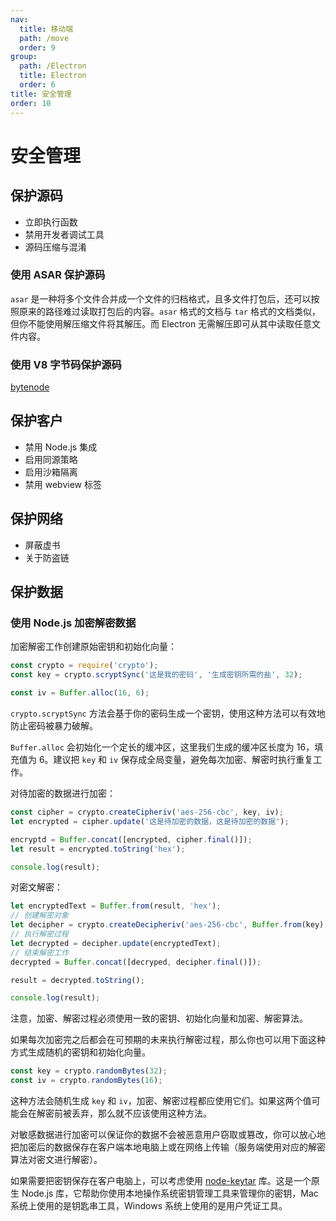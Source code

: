```yaml
---
nav:
  title: 移动端
  path: /move
  order: 9
group:
  path: /Electron
  title: Electron
  order: 6
title: 安全管理
order: 10
---
```


# 安全管理

## 保护源码

- 立即执行函数
- 禁用开发者调试工具
- 源码压缩与混淆

### 使用 ASAR 保护源码

`asar` 是一种将多个文件合并成一个文件的归档格式，且多文件打包后，还可以按照原来的路径难过读取打包后的内容。`asar` 格式的文档与 `tar` 格式的文档类似，但你不能使用解压缩文件将其解压。而 Electron 无需解压即可从其中读取任意文件内容。

### 使用 V8 字节码保护源码

[bytenode](https://github.com/bytenode/bytenode#readme)

## 保护客户

- 禁用 Node.js 集成
- 启用同源策略
- 启用沙箱隔离
- 禁用 webview 标签

## 保护网络

- 屏蔽虚书
- 关于防盗链

## 保护数据

### 使用 Node.js 加密解密数据

加密解密工作创建原始密钥和初始化向量：

```js
const crypto = require('crypto');
const key = crypto.scryptSync('这是我的密码', '生成密钥所需的盐', 32);

const iv = Buffer.alloc(16, 6);
```

`crypto.scryptSync` 方法会基于你的密码生成一个密钥，使用这种方法可以有效地防止密码被暴力破解。

`Buffer.alloc` 会初始化一个定长的缓冲区，这里我们生成的缓冲区长度为 16，填充值为 6。建议把 `key` 和 `iv` 保存成全局变量，避免每次加密、解密时执行重复工作。

对待加密的数据进行加密：

```js
const cipher = crypto.createCipheriv('aes-256-cbc', key, iv);
let encrypted = cipher.update('这是待加密的数据，这是待加密的数据');

encryptd = Buffer.concat([encrypted, cipher.final()]);
let result = encrypted.toString('hex');

console.log(result);
```

对密文解密：

```js
let encryptedText = Buffer.from(result, 'hex');
// 创建解密对象
let decipher = crypto.createDecipheriv('aes-256-cbc', Buffer.from(key), iv);
// 执行解密过程
let decrypted = decipher.update(encryptedText);
// 结束解密工作
decrypted = Buffer.concat([decryped, decipher.final()]);

result = decrypted.toString();

console.log(result);
```

注意，加密、解密过程必须使用一致的密钥、初始化向量和加密、解密算法。

如果每次加密完之后都会在可预期的未来执行解密过程，那么你也可以用下面这种方式生成随机的密钥和初始化向量。

```js
const key = crypto.randomBytes(32);
const iv = crypto.randomBytes(16);
```

这种方法会随机生成 `key` 和 `iv`，加密、解密过程都应使用它们。如果这两个值可能会在解密前被丢弃，那么就不应该使用这种方法。

对敏感数据进行加密可以保证你的数据不会被恶意用户窃取或篡改，你可以放心地把加密后的数据保存在客户端本地电脑上或在网络上传输（服务端使用对应的解密算法对密文进行解密）。

如果需要把密钥保存在客户电脑上，可以考虑使用 [node-keytar](https://github.com/atom/node-keytar) 库。这是一个原生 Node.js 库，它帮助你使用本地操作系统密钥管理工具来管理你的密钥，Mac 系统上使用的是钥匙串工具，Windows 系统上使用的是用户凭证工具。
